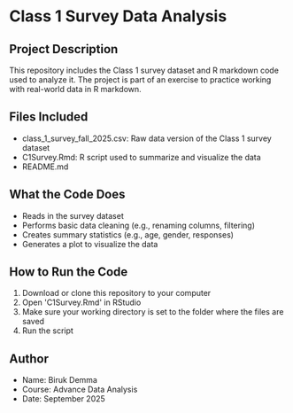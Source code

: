 # Class 1 Survey Data Analysis

## Project Description
This repository includes the Class 1 survey dataset and R markdown code used
to analyze it. The project is part of an exercise to practice working with
real-world data in R markdown.

## Files Included
- class_1_survey_fall_2025.csv: Raw data version of the Class 1 survey dataset
- C1Survey.Rmd: R script used to summarize and visualize the data
- README.md

## What the Code Does
- Reads in the survey dataset
- Performs basic data cleaning (e.g., renaming columns, filtering)
- Creates summary statistics (e.g., age, gender, responses)
- Generates a plot to visualize the data

## How to Run the Code
1. Download or clone this repository to your computer
2. Open 'C1Survey.Rmd' in RStudio
3. Make sure your working directory is set to the folder where the files are
saved
4. Run the script

## Author
- Name: Biruk Demma
- Course: Advance Data Analysis
- Date: September 2025


